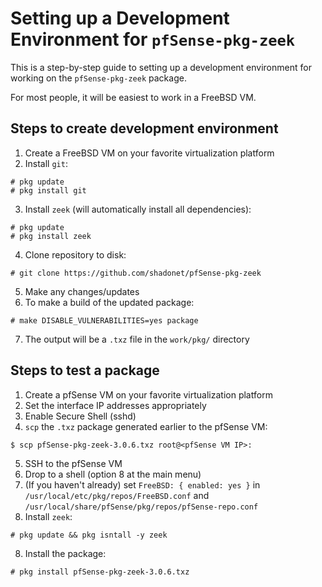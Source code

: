 # Setting up a Development Environment for `pfSense-pkg-zeek`

This is a step-by-step guide to setting up a development environment
for working on the `pfSense-pkg-zeek` package.

For most people, it will be easiest to work in a FreeBSD VM.

## Steps to create development environment

1. Create a FreeBSD VM on your favorite virtualization platform
2. Install `git`: 
```
# pkg update
# pkg install git
```
3. Install `zeek` (will automatically install all dependencies):
```
# pkg update
# pkg install zeek
```
4. Clone repository to disk:
```
# git clone https://github.com/shadonet/pfSense-pkg-zeek
```
5. Make any changes/updates
6. To make a build of the updated package:
```
# make DISABLE_VULNERABILITIES=yes package
```
7. The output will be a `.txz` file in the `work/pkg/` directory

## Steps to test a package

1. Create a pfSense VM on your favorite virtualization platform
2. Set the interface IP addresses appropriately
3. Enable Secure Shell (sshd)
4. `scp` the `.txz` package generated earlier to the pfSense VM:
```
$ scp pfSense-pkg-zeek-3.0.6.txz root@<pfSense VM IP>:
```
5. SSH to the pfSense VM
6. Drop to a shell (option 8 at the main menu)
1. (If you haven't already) set `FreeBSD: { enabled: yes }` in `/usr/local/etc/pkg/repos/FreeBSD.conf` and `/usr/local/share/pfSense/pkg/repos/pfSense-repo.conf`
7. Install `zeek`:
```
# pkg update && pkg isntall -y zeek
```
8. Install the package:
```
# pkg install pfSense-pkg-zeek-3.0.6.txz
```
